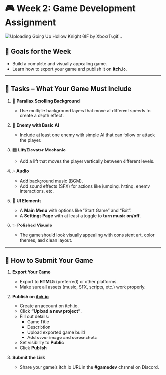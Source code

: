 # 🎮 Week 2: Game Development Assignment
![Uploading Going Up Hollow Knight GIF by Xbox(1).gif…]()

## 🔧 Goals for the Week
- Build a complete and visually appealing game.
- Learn how to export your game and publish it on **itch.io**.

---

## 📝 Tasks – What Your Game Must Include

1. 🌌 **Parallax Scrolling Background**  
   - Use multiple background layers that move at different speeds to create a depth effect.

2. 🤖 **Enemy with Basic AI**  
   - Include at least one enemy with simple AI that can follow or attack the player.

3. 🛗 **Lift/Elevator Mechanic**  
   - Add a lift that moves the player vertically between different levels.

4. 🎶 **Audio**
   - Add background music (BGM).
   - Add sound effects (SFX) for actions like jumping, hitting, enemy interactions, etc.

5. 🧩 **UI Elements**
   - A **Main Menu** with options like “Start Game” and “Exit”.
   - A **Settings Page** with at least a toggle to **turn music on/off**.

6. ✨ **Polished Visuals**
   - The game should look visually appealing with consistent art, color themes, and clean layout.

---

## 🚀 How to Submit Your Game

1. **Export Your Game**
   - Export to **HTML5** (preferred) or other platforms.
   - Make sure all assets (music, SFX, scripts, etc.) work properly.

2. **Publish on [itch.io](https://itch.io)**
   - Create an account on itch.io.
   - Click **“Upload a new project”**.
   - Fill out details:
     - Game Title
     - Description
     - Upload exported game build
     - Add cover image and screenshots
   - Set visibility to **Public**
   - Click **Publish**

3. **Submit the Link**
   - Share your game’s itch.io URL in the **#gamedev** channel on Discord.
